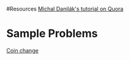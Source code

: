 #Resources
[Michal Danilák's tutorial on Quora](https://www.quora.com/Are-there-any-good-resources-or-tutorials-for-dynamic-programming-DP-besides-the-TopCoder-tutorial/answer/Michal-Danil%C3%A1k?share=1&srid=3OBi)

# Sample Problems
[Coin change](https://leetcode.com/problems/coin-change-2/description)
